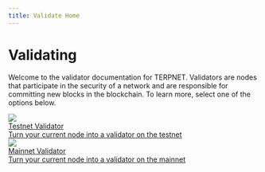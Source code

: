 ```yaml
---
title: Validate Home
---
```


# Validating

Welcome to the validator documentation for TERPNET. Validators are nodes that participate in the security of a network and are responsible for committing new blocks in the blockchain. To learn more, select one of the options below.

<div class="cards twoColumn">
  <a href="/validators/validating-testnet.html" class="card">
    <img src="/img/check-double-solid.svg" />
    <div class="title">
      Testnet Validator
    </div>
    <div class="text">
      Turn your current node into a validator on the testnet
    </div>
  </a>
  <a href="/validators/validating-mainnet.html" class="card">
    <img src="/img/check-to-slot-solid.svg" />
    <div class="title">
      Mainnet Validator
    </div>
    <div class="text">
      Turn your current node into a validator on the mainnet
    </div>
  </a>

</div>